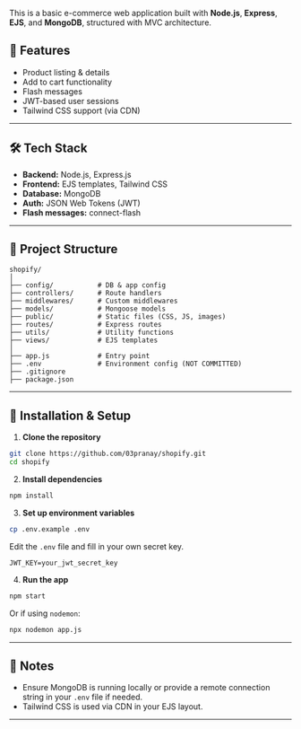 

This is a basic e-commerce web application built with **Node.js**, **Express**, **EJS**, and **MongoDB**, structured with MVC architecture.

## 🚀 Features

- Product listing & details
- Add to cart functionality
- Flash messages
- JWT-based user sessions
- Tailwind CSS support (via CDN)

---

## 🛠️ Tech Stack

- **Backend:** Node.js, Express.js
- **Frontend:** EJS templates, Tailwind CSS
- **Database:** MongoDB
- **Auth:** JSON Web Tokens (JWT)
- **Flash messages:** connect-flash

---

## 📂 Project Structure

```
shopify/
│
├── config/           # DB & app config
├── controllers/      # Route handlers
├── middlewares/      # Custom middlewares
├── models/           # Mongoose models
├── public/           # Static files (CSS, JS, images)
├── routes/           # Express routes
├── utils/            # Utility functions
├── views/            # EJS templates
│
├── app.js            # Entry point
├── .env              # Environment config (NOT COMMITTED)
├── .gitignore
├── package.json
```

---

## 🔧 Installation & Setup

1. **Clone the repository**

```bash
git clone https://github.com/03pranay/shopify.git
cd shopify
```

2. **Install dependencies**

```bash
npm install
```

3. **Set up environment variables**

```bash
cp .env.example .env
```

Edit the `.env` file and fill in your own secret key.

```
JWT_KEY=your_jwt_secret_key
```

4. **Run the app**

```bash
npm start
```

Or if using `nodemon`:

```bash
npx nodemon app.js
```

---

## 📎 Notes

- Ensure MongoDB is running locally or provide a remote connection string in your `.env` file if needed.
- Tailwind CSS is used via CDN in your EJS layout.

---


